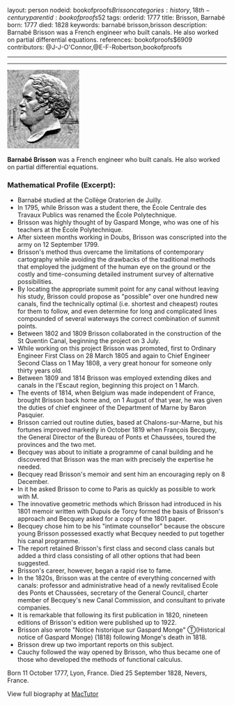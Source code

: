 layout: person
nodeid: bookofproofs$Brisson
categories: history,18th-century
parentid: bookofproofs$52
tags: 
orderid: 1777
title: Brisson, Barnabé
born: 1777
died: 1828
keywords: barnabé brisson,brisson
description: Barnabé Brisson was a French engineer who built canals. He also worked on partial differential equations.
references: bookofproofs$6909
contributors: @J-J-O'Connor,@E-F-Robertson,bookofproofs

---



---

![Brisson.jpg](https://github.com/bookofproofs/bookofproofs.github.io/blob/main/_sources/_assets/images/portraits/Brisson.jpg?raw=true)

**Barnabé Brisson** was a French engineer who built canals. He also worked on partial differential equations.

### Mathematical Profile (Excerpt):
* Barnabé studied at the Collège Oratorien de Juilly.
* In 1795, while Brisson was a student there, the École Centrale des Travaux Publics was renamed the École Polytechnique.
* Brisson was highly thought of by Gaspard Monge, who was one of his teachers at the École Polytechnique.
* After sixteen months working in Doubs, Brisson was conscripted into the army on 12 September 1799.
* Brisson's method thus overcame the limitations of contemporary cartography while avoiding the drawbacks of the traditional methods that employed the judgment of the human eye on the ground or the costly and time-consuming detailed instrument survey of alternative possibilities.
* By locating the appropriate summit point for any canal without leaving his study, Brisson could propose as "possible" over one hundred new canals, find the technically optimal (i.e. shortest and cheapest) routes for them to follow, and even determine for long and complicated lines compounded of several waterways the correct combination of summit points.
* Between 1802 and 1809 Brisson collaborated in the construction of the St Quentin Canal, beginning the project on 3 July.
* While working on this project Brisson was promoted, first to Ordinary Engineer First Class on 28 March 1805 and again to Chief Engineer Second Class on 1 May 1808, a very great honour for someone only thirty years old.
* Between 1809 and 1814 Brisson was employed extending dikes and canals in the l'Escaut region, beginning this project on 1 March.
* The events of 1814, when Belgium was made independent of France, brought Brisson back home and, on 1 August of that year, he was given the duties of chief engineer of the Department of Marne by Baron Pasquier.
* Brisson carried out routine duties, based at Chalons-sur-Marne, but his fortunes improved markedly in October 1819 when François Becquey, the General Director of the Bureau of Ponts et Chaussées, toured the provinces and the two met.
* Becquey was about to initiate a programme of canal building and he discovered that Brisson was the man with precisely the expertise he needed.
* Becquey read Brisson's memoir and sent him an encouraging reply on 8 December.
* In it he asked Brisson to come to Paris as quickly as possible to work with M.
* The innovative geometric methods which Brisson had introduced in his 1801 memoir written with Dupuis de Torcy formed the basis of Brisson's approach and Becquey asked for a copy of the 1801 paper.
* Becquey chose him to be his "intimate counsellor" because the obscure young Brisson possessed exactly what Becquey needed to put together his canal programme.
* The report retained Brisson's first class and second class canals but added a third class consisting of all other options that had been suggested.
* Brisson's career, however, began a rapid rise to fame.
* In the 1820s, Brisson was at the centre of everything concerned with canals: professor and administrative head of a newly revitalised École des Ponts et Chaussées, secretary of the General Council, charter member of Becquey's new Canal Commission, and consultant to private companies.
* It is remarkable that following its first publication in 1820, nineteen editions of Brisson's edition were published up to 1922.
* Brisson also wrote "Notice historique sur Gaspard Monge" Ⓣ(Historical notice of Gaspard Monge) (1818) following Monge's death in 1818.
* Brisson drew up two important reports on this subject.
* Cauchy followed the way opened by Brisson, who thus became one of those who developed the methods of functional calculus.

Born 11 October 1777, Lyon, France. Died 25 September 1828, Nevers, France.

View full biography at [MacTutor](https://mathshistory.st-andrews.ac.uk/Biographies/Brisson/)
